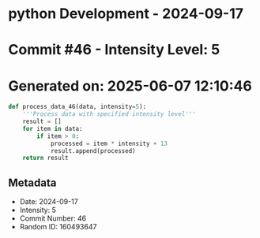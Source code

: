 ﻿# python Development - 2024-09-17
# Commit #46 - Intensity Level: 5
# Generated on: 2025-06-07 12:10:46
```python
def process_data_46(data, intensity=5):
    '''Process data with specified intensity level'''
    result = []
    for item in data:
        if item > 0:
            processed = item * intensity + 13
            result.append(processed)
    return result
```
## Metadata
- Date: 2024-09-17
- Intensity: 5
- Commit Number: 46
- Random ID: 160493647
